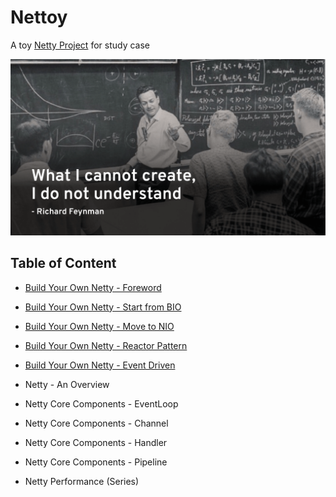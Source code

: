 # Nettoy

A toy [Netty Project](https://github.com/netty/netty) for study case

![Feynman](blog/feynman.png)

## Table of Content

- [Build Your Own Netty - Foreword](blog/0.%20Build%20Your%20Own%20Netty%20-%20Foreword.md)

- [Build Your Own Netty - Start from BIO](blog/1.%20Build%20Your%20Own%20Netty%20-%20Start%20from%20BIO.md)

- [Build Your Own Netty - Move to NIO](blog/2.%20Build%20Your%20Own%20Netty%20-%20Move%20to%20NIO.md)

- [Build Your Own Netty - Reactor Pattern](blog/3.%20Build%20Your%20Own%20Netty%20-%20Reactor%20Pattern.md)

- [Build Your Own Netty - Event Driven](blog/4.%20Build%20Your%20Own%20Netty%20-%20Event%20Driven)

- Netty - An Overview

- Netty Core Components - EventLoop

- Netty Core Components - Channel

- Netty Core Components - Handler

- Netty Core Components - Pipeline

- Netty Performance (Series)
